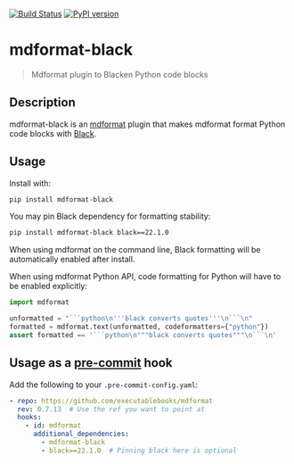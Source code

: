 [![Build Status](https://github.com/hukkin/mdformat-black/actions/workflows/tests.yaml/badge.svg?branch=master)](<https://github.com/hukkin/mdformat-black/actions?query=workflow%3ATests+branch%3Amaster+event%3Apush>)
[![PyPI version](https://badge.fury.io/py/mdformat-black.svg)](<https://badge.fury.io/py/mdformat-black>)

# mdformat-black
> Mdformat plugin to Blacken Python code blocks

## Description
mdformat-black is an [mdformat](https://github.com/executablebooks/mdformat) plugin
that makes mdformat format Python code blocks with [Black](https://github.com/psf/black).
## Usage
Install with:
```bash
pip install mdformat-black
```
You may pin Black dependency for formatting stability:
```bash
pip install mdformat-black black==22.1.0
```

When using mdformat on the command line, Black formatting will be automatically enabled after install.

When using mdformat Python API, code formatting for Python will have to be enabled explicitly:
````python
import mdformat

unformatted = "```python\n'''black converts quotes'''\n```\n"
formatted = mdformat.text(unformatted, codeformatters={"python"})
assert formatted == '```python\n"""black converts quotes"""\n```\n'
````

## Usage as a [pre-commit](https://pre-commit.com) hook

Add the following to your `.pre-commit-config.yaml`:
```yaml
- repo: https://github.com/executablebooks/mdformat
  rev: 0.7.13  # Use the ref you want to point at
  hooks:
    - id: mdformat
      additional_dependencies:
        - mdformat-black
        - black==22.1.0  # Pinning black here is optional
```
